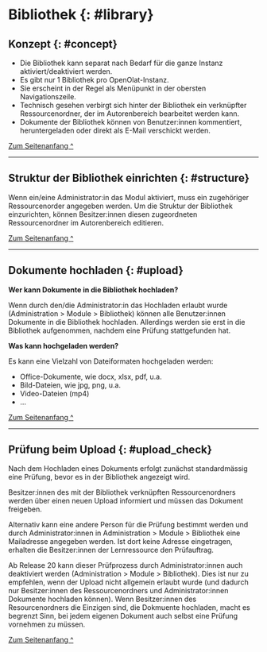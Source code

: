 # Bibliothek {: #library}


## Konzept {: #concept}

* Die Bibliothek kann separat nach Bedarf für die ganze Instanz aktiviert/deaktiviert werden. 
* Es gibt nur 1 Bibliothek pro OpenOlat-Instanz.
* Sie erscheint in der Regel als Menüpunkt in der obersten Navigationszeile.
* Technisch gesehen verbirgt sich hinter der Bibliothek ein verknüpfter Ressourcenordner, der im Autorenbereich bearbeitet werden kann.
* Dokumente der Bibliothek können von Benutzer:innen kommentiert, heruntergeladen oder direkt als E-Mail verschickt werden.

[Zum Seitenanfang ^](#library)

---

## Struktur der Bibliothek einrichten {: #structure}

Wenn ein/eine Administrator:in das Modul aktiviert, muss ein zugehöriger Ressourcenorder angegeben werden.
Um die Struktur der Bibliothek einzurichten, können Besitzer:innen diesen zugeordneten Ressourcenordner im Autorenbereich editieren.

[Zum Seitenanfang ^](#library)

---

## Dokumente hochladen {: #upload}

**Wer kann Dokumente in die Bibliothek hochladen?**<br>

Wenn durch den/die Administrator:in das Hochladen erlaubt wurde (Administration > Module > Bibliothek) können alle Benutzer:innen Dokumente in die Bibliothek hochladen. Allerdings werden sie erst in die Bibliothek aufgenommen, nachdem eine Prüfung stattgefunden hat.

**Was kann hochgeladen werden?**<br>

Es kann eine Vielzahl von Dateiformaten hochgeladen werden:<br>
* Office-Dokumente, wie docx, xlsx, pdf, u.a. 
* Bild-Dateien, wie jpg, png, u.a. 
* Video-Dateien (mp4)
* ...

[Zum Seitenanfang ^](#library)

---

## Prüfung beim Upload {: #upload_check}

Nach dem Hochladen eines Dokuments erfolgt zunächst standardmässig eine Prüfung, bevor es in der Bibliothek angezeigt wird.

Besitzer:innen des mit der Bibliothek verknüpften Ressourcenordners werden über einen neuen Upload informiert und müssen das Dokument freigeben.

Alternativ kann eine andere Person für die Prüfung bestimmt werden und durch Administrator:innen in Administration > Module > Bibliothek eine Mailadresse angegeben werden. Ist dort keine Adresse eingetragen, erhalten die Besitzer:innen der Lernressource den Prüfauftrag.

Ab Release 20 kann dieser Prüfprozess durch Administrator:innen auch deaktiviert werden (Administration > Module > Bibliothek). Dies ist nur zu empfehlen, wenn der Upload nicht allgemein erlaubt wurde (und dadurch nur Besitzer:innen des Ressourcenordners und Administrator:innen Dokumente hochladen können). Wenn Besitzer:innen des Resourcenordners die Einzigen sind, die Dokmuente hochladen, macht es begrenzt Sinn, bei jedem eigenen Dokument auch selbst eine Prüfung vornehmen zu müssen. 


[Zum Seitenanfang ^](#library)